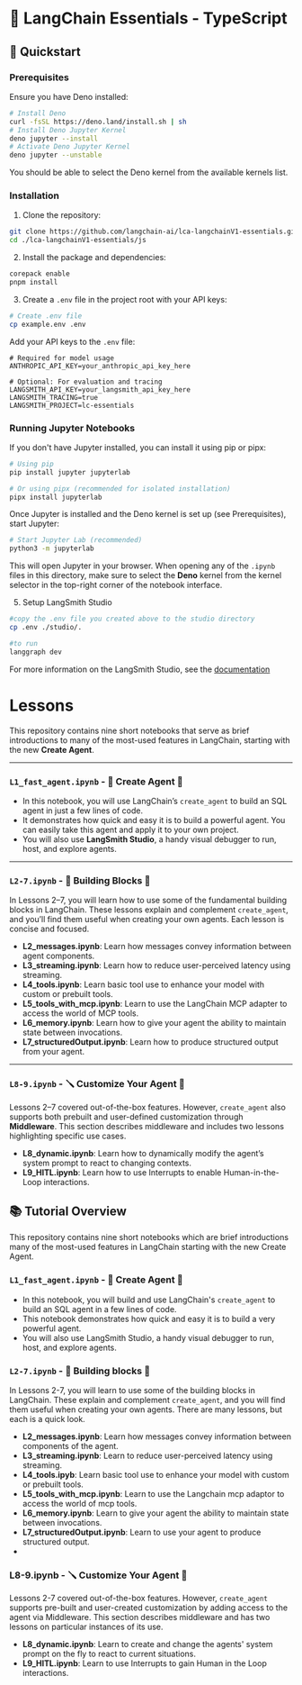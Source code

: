 # 🔗 LangChain Essentials - TypeScript

## 🚀 Quickstart

### Prerequisites

Ensure you have Deno installed:

```bash
# Install Deno
curl -fsSL https://deno.land/install.sh | sh
# Install Deno Jupyter Kernel
deno jupyter --install
# Activate Deno Jupyter Kernel
deno jupyter --unstable
```

You should be able to select the Deno kernel from the available kernels list.

### Installation

1. Clone the repository:

```bash
git clone https://github.com/langchain-ai/lca-langchainV1-essentials.git
cd ./lca-langchainV1-essentials/js
```

2. Install the package and dependencies:

```bash
corepack enable
pnpm install
```

3. Create a `.env` file in the project root with your API keys:

```bash
# Create .env file
cp example.env .env
```

Add your API keys to the `.env` file:

```env
# Required for model usage
ANTHROPIC_API_KEY=your_anthropic_api_key_here

# Optional: For evaluation and tracing
LANGSMITH_API_KEY=your_langsmith_api_key_here
LANGSMITH_TRACING=true
LANGSMITH_PROJECT=lc-essentials
```

### Running Jupyter Notebooks

If you don't have Jupyter installed, you can install it using pip or pipx:

```bash
# Using pip
pip install jupyter jupyterlab

# Or using pipx (recommended for isolated installation)
pipx install jupyterlab
```

Once Jupyter is installed and the Deno kernel is set up (see Prerequisites), start Jupyter:

```bash
# Start Jupyter Lab (recommended)
python3 -m jupyterlab
```

This will open Jupyter in your browser. When opening any of the `.ipynb` files in this directory, make sure to select the **Deno** kernel from the kernel selector in the top-right corner of the notebook interface.


5. Setup LangSmith Studio

```bash
#copy the .env file you created above to the studio directory
cp .env ./studio/.

#to run
langgraph dev
```
For more information on the LangSmith Studio, see the [documentation](https://docs.langchain.com/oss/python/langchain/studio)

# Lessons
This repository contains nine short notebooks that serve as brief introductions to many of the most-used features in LangChain, starting with the new **Create Agent**.

---

### `L1_fast_agent.ipynb` - 🤖 Create Agent 🤖
- In this notebook, you will use LangChain’s `create_agent` to build an SQL agent in just a few lines of code.  
- It demonstrates how quick and easy it is to build a powerful agent. You can easily take this agent and apply it to your own project. 
- You will also use **LangSmith Studio**, a handy visual debugger to run, host, and explore agents.

---

### `L2-7.ipynb` - 🧱 Building Blocks 🧱
In Lessons 2–7, you will learn how to use some of the fundamental building blocks in LangChain. These lessons explain and complement `create_agent`, and you’ll find them useful when creating your own agents. Each lesson is concise and focused.

- **L2_messages.ipynb**: Learn how messages convey information between agent components.  
- **L3_streaming.ipynb**: Learn how to reduce user-perceived latency using streaming.  
- **L4_tools.ipynb**: Learn basic tool use to enhance your model with custom or prebuilt tools.  
- **L5_tools_with_mcp.ipynb**: Learn to use the LangChain MCP adapter to access the world of MCP tools.  
- **L6_memory.ipynb**: Learn how to give your agent the ability to maintain state between invocations.  
- **L7_structuredOutput.ipynb**: Learn how to produce structured output from your agent.  

---

### `L8-9.ipynb` - 🪛 Customize Your Agent 🤖
Lessons 2–7 covered out-of-the-box features. However, `create_agent` also supports both prebuilt and user-defined customization through **Middleware**. This section describes middleware and includes two lessons highlighting specific use cases.

- **L8_dynamic.ipynb**: Learn how to dynamically modify the agent’s system prompt to react to changing contexts.  
- **L9_HITL.ipynb**: Learn how to use Interrupts to enable Human-in-the-Loop interactions.





## 📚 Tutorial Overview

This repository contains nine short notebooks which are brief introductions many of the most-used features in LangChain starting with the new Create Agent.

### `L1_fast_agent.ipynb` - 🤖 Create Agent 🤖
- In this notebook, you will build and use LangChain's `create_agent` to build an SQL agent in a few lines of code.
- This notebook demonstrates how quick and easy it is to build a very powerful agent.
- You will also use LangSmith Studio, a handy visual debugger to run, host, and explore agents.


### `L2-7.ipynb` - 🧱 Building blocks 🧱
In Lessons 2-7, you will learn to use some of the building blocks in LangChain. These explain and complement `create_agent`, and you will find them useful when creating your own agents. There are many lessons, but each is a quick look.

 - **L2_messages.ipynb**: Learn how messages convey information between components of the agent.
 - **L3_streaming.ipynb**: Learn to reduce user-perceived latency using streaming.
 - **L4_tools.ipyb**: Learn basic tool use to enhance your model with custom or prebuilt tools.
 - **L5_tools_with_mcp.ipynb**: Learn to use the Langchain mcp adaptor to access the world of mcp tools.
 - **L6_memory.ipynb**: Learn to give your agent the ability to maintain state between invocations.
 - **L7_structuredOutput.ipynb**: Learn to use your agent to produce structured output.
 - 
### L8-9.ipynb - 🪛 Customize Your Agent 🤖
Lessons 2-7 covered out-of-the-box features. However, `create_agent` supports pre-built and user-created customization by adding access to the agent via Middleware. This section describes middleware and has two lessons on particular instances of its use.

- **L8_dynamic.ipynb**: Learn to create and change the agents' system prompt on the fly to react to current situations.
- **L9_HITL.ipynb**: Learn to use Interrupts to gain Human in the Loop interactions.
